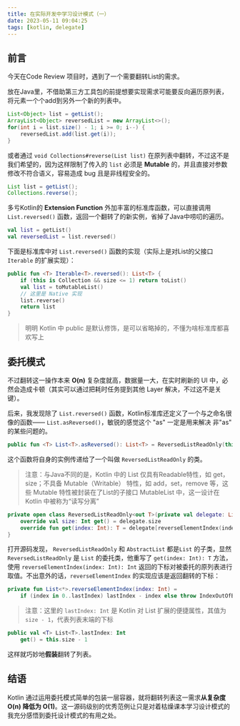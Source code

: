 ```yaml
---
title: 在实际开发中学习设计模式（一）
date: 2023-05-11 09:04:25
tags: [kotlin, delegate]
---
```


## 前言

今天在Code Review 项目时，遇到了一个需要翻转List的需求。

放在Java里，不借助第三方工具包的前提想要实现需求可能要反向遍历原列表，将元素一个个add到另外一个新的列表中。

```java
List<Object> list = getList();
ArrayList<Object> reversedList = new ArrayList<>();
for(int i = list.size() - 1; i >= 0; i--) {
    reversedList.add(list.get(i));
}
```

或者通过 `void Collections#reverse(List list)` 在原列表中翻转，不过这不是我们希望的，因为这样限制了传入的 `list` 必须是 **Mutable** 的，并且直接对参数修改不符合语义，容易造成 bug 且是非线程安全的。

```java
List list = getList();
Collections.reverse();
```

多亏Kotlin的 **Extension Function** 外加丰富的标准库函数，可以直接调用 `List.reversed()` 函数，返回一个翻转了的新实例，省掉了Java中唠叨的遍历。

```kotlin
val list = getList()
val reversedList = list.reversed()
```

下面是标准库中对 `List.reversed()` 函数的实现（实际上是对List的父接口 `Iterable` 的扩展实现）：

```kotlin
public fun <T> Iterable<T>.reversed(): List<T> {
    if (this is Collection && size <= 1) return toList()
    val list = toMutableList()
    // 这里是 Native 实现
    list.reverse()
    return list
}
```

> 明明 Kotlin 中 public 是默认修饰，是可以省略掉的，不懂为啥标准库都喜欢写上



## 委托模式

不过翻转这一操作本来 **O(n)** 复杂度就高，数据量一大，在实时刷新的 UI 中，必然会造成卡顿（其实可以通过把耗时任务提到其他 Layer 解决，不过这不是关键）。

后来，我发现除了 `List.reversed()` 函数，Kotlin标准库还定义了一个与之命名很像的函数—— `List.asReversed()`，敏锐的感觉这个 "as" 一定是用来解决 非"as" 的某些问题的。 

```kotlin
public fun <T> List<T>.asReversed(): List<T> = ReversedListReadOnly(this)
```

这个函数将自身的实例传递给了一个叫做 `ReversedListReadOnly` 的类。

> 注意：与Java不同的是，Kotlin 中的 List 仅具有Readable特性，如 get，size；不具备 Mutable（Writable） 特性，如 add，set，remove 等，这些 Mutable 特性被封装在了List的子接口 MutableList 中，这一设计在 Kotlin 中被称为“读写分离”

```kotlin
private open class ReversedListReadOnly<out T>(private val delegate: List<T>) : AbstractList<T>() {
    override val size: Int get() = delegate.size
    override fun get(index: Int): T = delegate[reverseElementIndex(index)]
}
```

打开源码发现， `ReversedListReadOnly` 和 `AbstractList` 都是`List` 的子类，显然 `ReversedListReadOnly` 是 `List` 的委托类，他重写了 `get(index: Int): T` 方法，使用 `reverseElementIndex(index: Int): Int` 返回的下标对被委托的原列表进行取值。不出意外的话，`reverseElementIndex` 的实现应该是返回翻转的下标：

```kotlin
private fun List<*>.reverseElementIndex(index: Int) =
    if (index in 0..lastIndex) lastIndex - index else throw IndexOutOfBoundsException("Element index $index must be in range [${0..lastIndex}].")
```

> 注意：这里的 `lastIndex: Int` 是 Kotlin 对 List 扩展的便捷属性，其值为 `size - 1`，代表列表末端的下标

```kotlin
public val <T> List<T>.lastIndex: Int
    get() = this.size - 1
```

这样就巧妙地**假装**翻转了列表。

## 结语

Kotlin 通过运用委托模式简单的包装一层容器，就将翻转列表这一需求**从复杂度 O(n) 降低为 O(1)**。这一源码级别的优秀范例让只是对着枯燥课本学习设计模式的我充分感悟到委托设计模式的有用之处。
